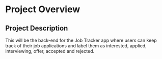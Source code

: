 # Project Overview

## Project Description
This will be the back-end for the Job Tracker app where users can keep track of their job applications and label them as interested, applied, interviewing, offer, accepted and rejected. 

